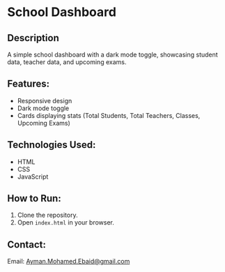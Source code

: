 # School Dashboard

## Description
A simple school dashboard with a dark mode toggle, showcasing student data, teacher data, and upcoming exams.

## Features:
- Responsive design
- Dark mode toggle
- Cards displaying stats (Total Students, Total Teachers, Classes, Upcoming Exams)

## Technologies Used:
- HTML
- CSS
- JavaScript

## How to Run:
1. Clone the repository.
2. Open `index.html` in your browser.

## Contact:
Email: Ayman.Mohamed.Ebaid@gmail.com
